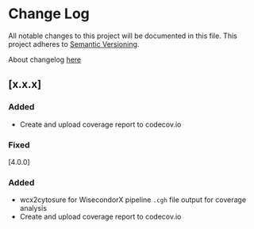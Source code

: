 # Change Log
All notable changes to this project will be documented in this file.
This project adheres to [Semantic Versioning](http://semver.org/).

About changelog [here](https://keepachangelog.com/en/1.0.0/)

## [x.x.x]

### Added

- Create and upload coverage report to codecov.io

### Fixed
[4.0.0]
### Added
- wcx2cytosure for WisecondorX pipeline `.cgh` file output for coverage analysis
- Create and upload coverage report to codecov.io
